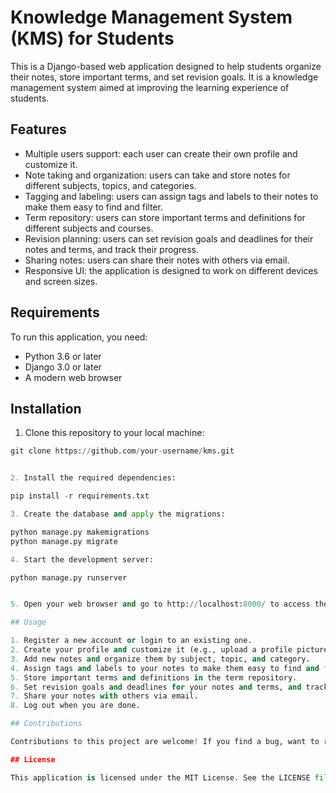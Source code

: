 # Knowledge Management System (KMS) for Students

This is a Django-based web application designed to help students organize their notes, store important terms, and set revision goals. It is a knowledge management system aimed at improving the learning experience of students.

## Features

- Multiple users support: each user can create their own profile and customize it.
- Note taking and organization: users can take and store notes for different subjects, topics, and categories.
- Tagging and labeling: users can assign tags and labels to their notes to make them easy to find and filter.
- Term repository: users can store important terms and definitions for different subjects and courses.
- Revision planning: users can set revision goals and deadlines for their notes and terms, and track their progress.
- Sharing notes: users can share their notes with others via email.
- Responsive UI: the application is designed to work on different devices and screen sizes.

## Requirements

To run this application, you need:

- Python 3.6 or later
- Django 3.0 or later
- A modern web browser

## Installation

1. Clone this repository to your local machine:

```python
git clone https://github.com/your-username/kms.git


2. Install the required dependencies:

pip install -r requirements.txt

3. Create the database and apply the migrations:

python manage.py makemigrations
python manage.py migrate

4. Start the development server:

python manage.py runserver


5. Open your web browser and go to http://localhost:8000/ to access the application.

## Usage

1. Register a new account or login to an existing one.
2. Create your profile and customize it (e.g., upload a profile picture, set your timezone).
3. Add new notes and organize them by subject, topic, and category.
4. Assign tags and labels to your notes to make them easy to find and filter.
5. Store important terms and definitions in the term repository.
6. Set revision goals and deadlines for your notes and terms, and track your progress.
7. Share your notes with others via email.
8. Log out when you are done.

## Contributions

Contributions to this project are welcome! If you find a bug, want to request a new feature, or have an idea for improvement, please create an issue on the project's GitHub page. If you want to contribute code, please fork the repository and submit a pull request.

## License

This application is licensed under the MIT License. See the LICENSE file for more details.
